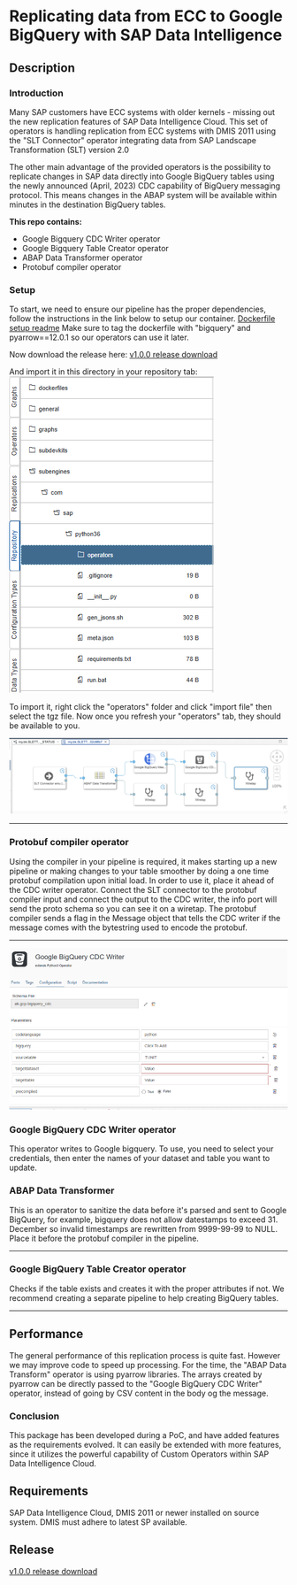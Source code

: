# Replicating data from ECC to Google BigQuery with SAP Data Intelligence

## Description

### Introduction

Many SAP customers have ECC systems with older kernels - missing out the new replication features of SAP Data Intelligence Cloud. This set of operators is handling replication from ECC systems with DMIS 2011 using the "SLT Connector" operator integrating data from SAP Landscape Transformation (SLT) version 2.0

The other main advantage of the provided operators is the possibility to replicate changes in SAP data directly into Google BigQuery tables using the newly announced (April, 2023) CDC capability of BigQuery messaging protocol. This means changes in the ABAP system will be available within minutes in the destination BigQuery tables.


**This repo contains:**
<ul>
    <li>Google Bigquery CDC Writer operator</li>
    <li>Google Bigquery Table Creator operator</li>
    <li>ABAP Data Transformer operator</li>
    <li>Protobuf compiler operator</li>
</ul>



### Setup


To start, we need to ensure our pipeline has the proper dependencies, follow the instructions in the link below to setup our container.
[Dockerfile setup readme](https://github.com/Fylkirist/data-intelligence-slt-to-biqquery-cdc/tree/main/dockerfiles)
Make sure to tag the dockerfile with "bigquery" and pyarrow==12.0.1 so our operators can use it later.

Now download the release here:
[v1.0.0 release download](https://github.com/Fylkirist/data-intelligence-slt-to-biqquery-cdc/releases/tag/v1.0.0)

And import it in this directory in your repository tab:
![](raw/repofolder.PNG)

To import it, right click the "operators" folder and click "import file" then select the tgz file.
Now once you refresh your "operators" tab, they should be available to you.

![](raw/pipeline.png)

---

### Protobuf compiler operator

Using the compiler in your pipeline is required, it makes starting up a new pipeline or making changes to your table smoother by doing a one time protobuf compilation upon initial load. In order to use it, place it ahead of the CDC writer operator. Connect the SLT connector to the protobuf compiler input and connect the output to the CDC writer, the info port will send the proto schema so you can see it on a wiretap. The protobuf compiler sends a flag in the Message object that tells the CDC writer if the message comes with the bytestring used to encode the protobuf.

---

![](raw/CDCconfig.PNG)

### Google BigQuery CDC Writer operator

This operator writes to Google bigquery.
To use, you need to select your credentials, then enter the names of your dataset and table you want to update.

### ABAP Data Transformer

This is an operator to sanitize the data before it's parsed and sent to Google BigQuery, for example, bigquery does not allow datestamps to exceed 31. December so invalid timestamps are rewritten from 9999-99-99 to NULL. Place it before the protobuf compiler in the pipeline.

---

### Google BigQuery Table Creator operator

Checks if the table exists and creates it with the proper attributes if not. We recommend creating a separate pipeline to help creating BigQuery tables.

---
## Performance

The general performance of this replication process is quite fast. However we may improve code to speed up processing.  For the time, the "ABAP Data Transform" operator is using pyarrow libraries. The arrays created by pyarrow can be directly passed to the "Google BigQuery CDC Writer" operator, instead of going by CSV content in the body og the message.


### Conclusion

This package has been developed during a PoC, and have added features as the requirements evolved.  It can easily be extended with more features, since it utilizes the powerful capability of Custom Operators within SAP Data Intelligence Cloud.

## Requirements
SAP Data Intelligence Cloud, DMIS 2011 or newer installed on source system. DMIS must adhere to latest SP available.

## Release

[v1.0.0 release download](https://github.com/Fylkirist/data-intelligence-slt-to-biqquery-cdc/releases/tag/v1.0.0)